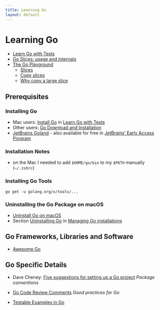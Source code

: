 ```yaml
---
title: Learning Go
layout: default
---
```

# Learning Go

- [Learn Go with Tests](https://github.com/quii/learn-go-with-tests)
- [Go Slices: usage and internals](https://blog.golang.org/slices-intro)
- [The Go Playground](https://play.golang.org/)
  - [Slices](https://play.golang.org/p/ICCWcRGIO68)
  - [Copy slices](https://play.golang.org/p/bTrRmYfNYCp)
  - [Why copy a large slice](https://play.golang.org/p/Poth8JS28sc)

## Prerequisites

### Installing Go

- Mac users: [Install Go](https://quii.gitbook.io/learn-go-with-tests/go-fundamentals/install-go) in [Learn Go with Tests](https://github.com/quii/learn-go-with-tests)
- Other users: [Go Download and Installation](https://golang.org/doc/install)
- [JetBrains Goland](https://www.jetbrains.com/go/) - also available for free in [JetBrains' Early Access Program](https://www.jetbrains.com/resources/eap/)

### Installation Notes

- on the Mac I needed to add `$HOME/go/bin` to my `$PATH` manually (`~/.zshrc`)

### Installing Go Tools

```shell
go get -u golang.org/x/tools/...
```

### Uninstalling the Go Package on macOS

- [Uninstall Go on macOS](https://blog.dharnitski.com/2019/04/06/uninstall-go-on-mac/)
- Section [Uninstalling Go](https://golang.org/doc/manage-install#uninstalling) in [Managing Go installations](https://golang.org/doc/manage-install)

## Go Frameworks, Libraries and Software

- [Awesome Go](https://awesome-go.com)

## Go Specific Details

* Dave Cheney: [Five suggestions for setting up a Go project](https://dave.cheney.net/2014/12/01/five-suggestions-for-setting-up-a-go-project) *Package conventions*

* [Go Code Review Comments](https://github.com/golang/go/wiki/CodeReviewComments#named-result-parameters) *Good practices for Go*

* [Testable Examples in Go](https://blog.golang.org/examples)
